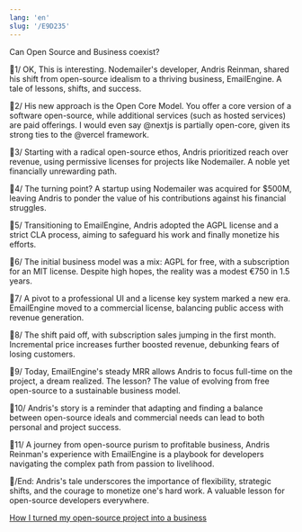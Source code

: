```yaml
---
lang: 'en'
slug: '/E9D235'
---
```


Can Open Source and Business coexist?

🧵1/ OK, This is interesting. Nodemailer's developer, Andris Reinman, shared his shift from open-source idealism to a thriving business, EmailEngine. A tale of lessons, shifts, and success.

🧵2/ His new approach is the Open Core Model. You offer a core version of a software open-source, while additional services (such as hosted services) are paid offerings. I would even say @nextjs is partially open-core, given its strong ties to the @vercel framework.

🧵3/ Starting with a radical open-source ethos, Andris prioritized reach over revenue, using permissive licenses for projects like Nodemailer. A noble yet financially unrewarding path.

🧵4/ The turning point? A startup using Nodemailer was acquired for $500M, leaving Andris to ponder the value of his contributions against his financial struggles.

🧵5/ Transitioning to EmailEngine, Andris adopted the AGPL license and a strict CLA process, aiming to safeguard his work and finally monetize his efforts.

🧵6/ The initial business model was a mix: AGPL for free, with a subscription for an MIT license. Despite high hopes, the reality was a modest €750 in 1.5 years.

🧵7/ A pivot to a professional UI and a license key system marked a new era. EmailEngine moved to a commercial license, balancing public access with revenue generation.

🧵8/ The shift paid off, with subscription sales jumping in the first month. Incremental price increases further boosted revenue, debunking fears of losing customers.

🧵9/ Today, EmailEngine's steady MRR allows Andris to focus full-time on the project, a dream realized. The lesson? The value of evolving from free open-source to a sustainable business model.

🧵10/ Andris's story is a reminder that adapting and finding a balance between open-source ideals and commercial needs can lead to both personal and project success.

🧵11/ A journey from open-source purism to profitable business, Andris Reinman's experience with EmailEngine is a playbook for developers navigating the complex path from passion to livelihood.

🧵/End: Andris's tale underscores the importance of flexibility, strategic shifts, and the courage to monetize one's hard work. A valuable lesson for open-source developers everywhere.

[How I turned my open-source project into a business](https://docs.emailengine.app/how-i-turned-my-open-source-project-into/)
